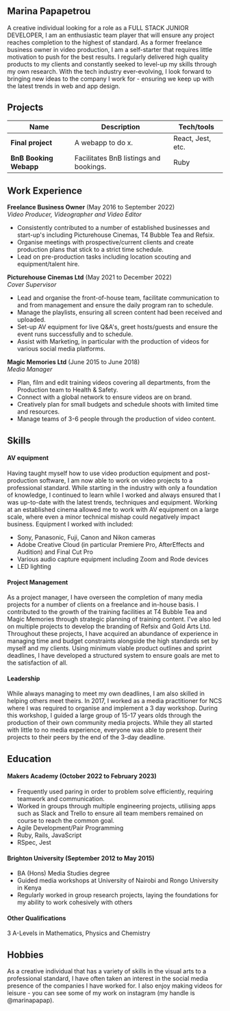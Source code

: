 ## Marina Papapetrou

A creative individual looking for a role as a FULL STACK JUNIOR DEVELOPER, I am an enthusiastic team player that will ensure any project reaches completion to the highest of standard. As a former freelance business owner in video production, I am a self-starter that requires little motivation to push for the best results. I regularly delivered high quality products to my clients and constantly seeked to level-up my skills through my own research.  With the tech industry ever-evolving, I look forward to bringing new ideas to the company I work for - ensuring we keep up with the latest trends in web and app design.

## Projects

| Name                         | Description                           | Tech/tools        |
| ---------------------------- | ------------------------------------- | ----------------- |
| **Final project**            | A webapp to do x.                     | React, Jest, etc. |
| **BnB Booking Webapp**       | Facilitates BnB listings and bookings.| Ruby              |


## Work Experience

**Freelance Business Owner** (May 2016 to September 2022)  
_Video Producer, Videographer and Video Editor_

- Consistently contributed to a number of established businesses and start-up's including Picturehouse Cinemas, T4 Bubble Tea and Refsix.
- Organise meetings with prospective/current clients and create production plans that stick to a strict time schedule.
- Lead on pre-production tasks including location scouting and equipment/talent hire.

**Picturehouse Cinemas Ltd** (May 2021 to December 2022)  
_Cover Supervisor_

- Lead and organise the front-of-house team, facilitate communication to and from management and ensure the daily program ran to schedule.
- Manage the playlists, ensuring all screen content had been received and uploaded.
- Set-up AV equipment for live Q&A's, greet hosts/guests and ensure the event runs successfully and to schedule.
- Assist with Marketing, in particular with the production of videos for various social media platforms.

**Magic Memories Ltd** (June 2015 to June 2018)  
_Media Manager_

- Plan, film and edit training videos covering all departments, from the Production team to Health & Safety.
- Connect with a global network to ensure videos are on brand.
- Creatively plan for small budgets and schedule shoots with limited time and resources.
- Manage teams of 3-6 people through the production of video content.

## Skills

#### AV equipment

Having taught myself how to use video production equipment and post-production software, I am now able to work on video projects to a professional standard. While starting in the industry with only a foundation of knowledge, I continued to learn while I worked and always ensured that I was up-to-date with the latest trends, techniques and equipment. Working at an established cinema allowed me to work with AV equipment on a large scale, where even a minor technical mishap could negatively impact business. Equipment I worked with included:
- Sony, Panasonic, Fuji, Canon and Nikon cameras
- Adobe Creative Cloud (in particular Premiere Pro, AfterEffects and Audition) and Final Cut Pro
- Various audio capture equipment including Zoom and Rode devices
- LED lighting

#### Project Management

As a project manager, I have overseen the completion of many media projects for a number of clients on a freelance and in-house basis. I contributed to the growth of the training facilities at T4 Bubble Tea and Magic Memories through strategic planning of training content. I've also led on multiple projects to develop the branding of Refsix and Gold Arts Ltd. Throughout these projects, I have acquired an abundance of experience in managing time and budget constraints alongside the high standards set by myself and my clients. Using minimum viable product outlines and sprint deadlines, I have developed a structured system to ensure goals are met to the satisfaction of all.

#### Leadership

While always managing to meet my own deadlines, I am also skilled in helping others meet theirs. In 2017, I worked as a media practitioner for NCS where I was required to organise and implement a 3 day workshop. During this workshop, I guided a large group of 15-17 years olds through the production of their own community media projects. While they all started with little to no media experience, everyone was able to present their projects to their peers by the end of the 3-day deadline. 

## Education

#### Makers Academy (October 2022 to February 2023)
- Frequently used paring in order to problem solve efficiently, requiring teamwork and communication.
- Worked in groups through multiple engineering projects, utilising apps such as Slack and Trello to ensure all team members remained on course to reach the common goal.
- Agile Development/Pair Programming
- Ruby, Rails, JavaScript
- RSpec, Jest

#### Brighton University (September 2012 to May 2015)

- BA (Hons) Media Studies degree
- Guided media workshops at University of Nairobi and Rongo University in Kenya
- Regularly worked in group research projects, laying the foundations for my ability to work cohesively with others

#### Other Qualifications

3 A-Levels in Mathematics, Physics and Chemistry

## Hobbies

As a creative individual that has a variety of skills in the visual arts to a professional standard, I have often taken an interest in the social media presence of the companies I have worked for. I also enjoy making videos for leisure - you can see some of my work on instagram (my handle is @marinapapap).
